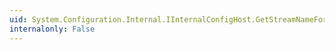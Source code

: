 ```yaml
---
uid: System.Configuration.Internal.IInternalConfigHost.GetStreamNameForConfigSource(System.String,System.String)
internalonly: False
---
```

